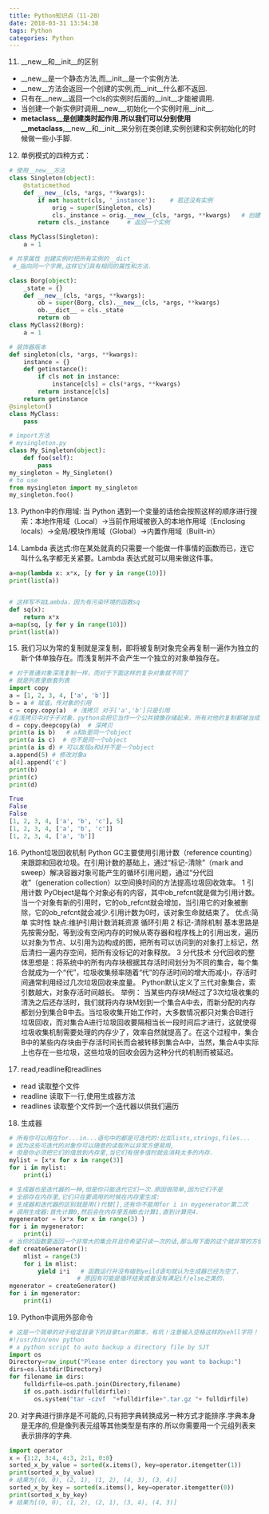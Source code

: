 ```yaml
---
title: Python知识点（11-20）
date: 2018-03-31 13:54:38
tags: Python
categories: Python
---
```


11. __new__和__init__的区别

 * __new__是一个静态方法,而__init__是一个实例方法.
 * __new__方法会返回一个创建的实例,而__init__什么都不返回.
 * 只有在__new__返回一个cls的实例时后面的__init__才能被调用.
 * 当创建一个新实例时调用__new__,初始化一个实例时用__init__.
 * __metaclass__是创建类时起作用.所以我们可以分别使用__metaclass__,__new__和__init__来分别在类创建,实例创建和实例初始化的时候做一些小手脚.

12. 单例模式的四种方式：
```python
# 使用__new__方法
class Singleton(object):
    @staticmethod
    def __new__(cls, *args, **kwargs):
        if not hasattr(cls, '_instance'):    # 若还没有实例
            orig = super(Singleton, cls)
            cls._instance = orig.__new__(cls, *args, **kwargs)   # 创建一个实例
        return cls._instance     # 返回一个实例

class MyClass(Singleton):
    a = 1

# 共享属性 创建实例时把所有实例的__dict_
 #_指向同一个字典,这样它们具有相同的属性和方法.

class Borg(object):
    _state = {}
    def __new__(cls, *args, **kwargs):
        ob = super(Borg, cls).__new__(cls, *args, **kwargs)
        ob.__dict__ = cls._state
        return ob
class MyClass2(Borg):
    a = 1

# 装饰器版本
def singleton(cls, *args, **kwargs):
    instance = {}
    def getinstance():
        if cls not in instance:
            instance[cls] = cls(*args, **kwargs)
        return instance[cls]
    return getinstance
@singleton()
class MyClass:
    pass

# import方法
# mysingleton.py
class My_Singleton(object):
    def foo(self):
        pass
my_singleton = My_Singleton()
# to use
from mysingleton import my_singleton
my_singleton.foo()

```

13. Python中的作用域: 当 Python 遇到一个变量的话他会按照这样的顺序进行搜索：本地作用域（Local）→当前作用域被嵌入的本地作用域（Enclosing locals）→全局/模块作用域（Global）→内置作用域（Built-in）

14. Lambda 表达式:你在某处就真的只需要一个能做一件事情的函数而已，连它叫什么名字都无关紧要。Lambda 表达式就可以用来做这件事。
```python
a=map(lambda x: x*x, [y for y in range(10)])
print(list(a))


# 这样写不如Lambda，因为有污染环境的函数sq
def sq(x):
    return x*x
a=map(sq, [y for y in range(10)])
print(list(a))

```

15. 我们习以为常的复制就是深复制，即将被复制对象完全再复制一遍作为独立的新个体单独存在。而浅复制并不会产生一个独立的对象单独存在。
```python
# 对于普通对象深浅复制一样，而对于下面这样的复杂对象就不同了
# 就是列表里嵌套列表
import copy
a = [1, 2, 3, 4, ['a', 'b']]
b = a # 赋值，传对象的引用
c = copy.copy(a)  # 浅拷贝 对于['a','b']只是引用
#在浅拷贝中对于子对象，python会把它当作一个公共镜像存储起来，所有对他的复制都被当成一个引用
d = copy.deepcopy(a)  # 深拷贝
print(a is b)   # a和b是同一个object
print(a is c)  # 也不是同一个object
print(a is d) # 可以发现a和d并不是一个object
a.append(5) # 修改对象a
a[4].append('c')
print(b)
print(c)
print(d)

True
False
False
[1, 2, 3, 4, ['a', 'b', 'c'], 5]
[1, 2, 3, 4, ['a', 'b', 'c']]
[1, 2, 3, 4, ['a', 'b']]

```

16. Python垃圾回收机制
 Python GC主要使用引用计数（reference counting）来跟踪和回收垃圾。在引用计数的基础上，通过“标记-清除”（mark and sweep）解决容器对象可能产生的循环引用问题，通过“分代回收”（generation collection）以空间换时间的方法提高垃圾回收效率。
 1 引用计数
 PyObject是每个对象必有的内容，其中ob_refcnt就是做为引用计数。当一个对象有新的引用时，它的ob_refcnt就会增加，当引用它的对象被删除，它的ob_refcnt就会减少.引用计数为0时，该对象生命就结束了。
 优点:简单 实时性
 缺点:维护引用计数消耗资源  循环引用
 2 标记-清除机制
 基本思路是先按需分配，等到没有空闲内存的时候从寄存器和程序栈上的引用出发，遍历以对象为节点、以引用为边构成的图，把所有可以访问到的对象打上标记，然后清扫一遍内存空间，把所有没标记的对象释放。
 3 分代技术
 分代回收的整体思想是：将系统中的所有内存块根据其存活时间划分为不同的集合，每个集合就成为一个“代”，垃圾收集频率随着“代”的存活时间的增大而减小，存活时间通常利用经过几次垃圾回收来度量。
 Python默认定义了三代对象集合，索引数越大，对象存活时间越长。
 举例：
 当某些内存块M经过了3次垃圾收集的清洗之后还存活时，我们就将内存块M划到一个集合A中去，而新分配的内存都划分到集合B中去。当垃圾收集开始工作时，大多数情况都只对集合B进行垃圾回收，而对集合A进行垃圾回收要隔相当长一段时间后才进行，这就使得垃圾收集机制需要处理的内存少了，效率自然就提高了。在这个过程中，集合B中的某些内存块由于存活时间长而会被转移到集合A中，当然，集合A中实际上也存在一些垃圾，这些垃圾的回收会因为这种分代的机制而被延迟。

17. read,readline和readlines
 * read 读取整个文件
 * readline 读取下一行,使用生成器方法
 * readlines 读取整个文件到一个迭代器以供我们遍历

18. 生成器
```python
# 所有你可以用在for...in...语句中的都是可迭代的:比如lists,strings,files...
# 因为这些可迭代的对象你可以随意的读取所以非常方便易用,
# 但是你必须把它们的值放到内存里,当它们有很多值时就会消耗太多的内存.
mylist = [x*x for x in range(3)]
for i in mylist:
    print(i)

# 生成器也是迭代器的一种,但是你只能迭代它们一次.原因很简单,因为它们不是
# 全部存在内存里,它们只在要调用的时候在内存里生成:
# 生成器和迭代器的区别就是用()代替[],还有你不能用for i in mygenerator第二次
# 调用生成器:首先计算0,然后会在内存里丢掉0去计算1,直到计算完4.
mygenerator = (x*x for x in range(3) )
for i in mygenerator:
    print(i)
# 当你的函数要返回一个非常大的集合并且你希望只读一次的话,那么用下面的这个就非常的方便了.
def createGenerator():
    mlist = range(3)
    for i in mlist:
        yield i*i   # 函数运行并没有碰到yeild语句就认为生成器已经为空了.
                   # 原因有可能是循环结束或者没有满足if/else之类的.
mgenerator = createGenerator()
for i in mgenerator:
    print(i)

```

19. Python中调用外部命令
```python
# 这是一个简单的对于给定目录下的目录tar的脚本，有坑！注意输入空格这样的sehll字符！！！！
#!/usr/bin/env python
# a python script to auto backup a directory file by SJT
import os
Directory=raw_input("Please enter directory you want to backup:")
dirs=os.listdir(Directory)
for filename in dirs:
    fulldirfile=os.path.join(Directory,filename)
    if os.path.isdir(fulldirfile):
       os.system("tar -czvf  "+fulldirfile+".tar.gz "+ fulldirfile)

```

20. 对字典进行排序是不可能的,只有把字典转换成另一种方式才能排序.字典本身是无序的,但是像列表元组等其他类型是有序的.所以你需要用一个元组列表来表示排序的字典.
```python
import operator
x = {1:2, 3:4, 4:3, 2:1, 0:0}
sorted_x_by_value = sorted(x.items(), key=operator.itemgetter(1))
print(sorted_x_by_value)
# 结果为[(0, 0), (2, 1), (1, 2), (4, 3), (3, 4)]
sorted_x_by_key = sorted(x.items(), key=operator.itemgetter(0))
print(sorted_x_by_key)
# 结果为[(0, 0), (1, 2), (2, 1), (3, 4), (4, 3)]

```
